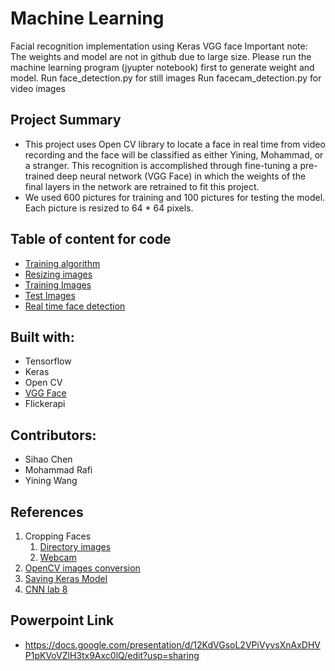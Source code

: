 # Machine Learning
Facial recognition implementation using Keras VGG face
Important note: The weights and model are not in github due to large size.
Please run the machine learning program (jyupter notebook) first to generate weight and model.
Run face_detection.py for still images
Run facecam_detection.py for video images

## Project Summary
* This project uses Open CV library to locate a face in real time from video recording and the face will be classified as either Yining, Mohammad, or a stranger. This recognition is accomplished through fine-tuning a pre-trained deep neural network (VGG Face) in which the weights of the final layers in the network are retrained to fit this project.
* We used 600 pictures for training and 100 pictures for testing the model. Each picture is resized to 64 * 64 pixels.

## Table of content for code
* [Training algorithm](https://github.com/YinWang3026/MLProj/blob/master/Detailed_Proj.ipynb)
* [Resizing images](https://github.com/YinWang3026/MLProj/blob/master/Resizing.ipynb)
* [Training Images](https://github.com/YinWang3026/MLProj/blob/master/train.zip)
* [Test Images](https://github.com/YinWang3026/MLProj/blob/master/train.zip)
* [Real time face detection](https://github.com/YinWang3026/MLProj/blob/master/facecam_detection.py)

## Built with:
 * Tensorflow
 * Keras
 * Open CV
 * [VGG Face](https://github.com/rcmalli/keras-vggface)
 * Flickerapi
 
## Contributors:
* Sihao Chen
* Mohammad Rafi
* Yining Wang

## References
1. Cropping Faces
   1. [Directory images](https://codereview.stackexchange.com/questions/156736/cropping-faces-from-images-in-a-directory)
   2. [Webcam](https://realpython.com/face-detection-in-python-using-a-webcam/)
2. [OpenCV images conversion](https://aboveintelligent.com/face-recognition-with-keras-and-opencv-2baf2a83b799)
3. [Saving Keras Model](https://machinelearningmastery.com/save-load-keras-deep-learning-models/)
4. [CNN lab 8](https://github.com/sdrangan/introml/blob/master/unit08_cnn/lab08_fine_tune_partial.ipynb)

## Powerpoint Link
* https://docs.google.com/presentation/d/12KdVGsoL2VPiVyvsXnAxDHVP1pKVoVZlH3tx9Axc0lQ/edit?usp=sharing
